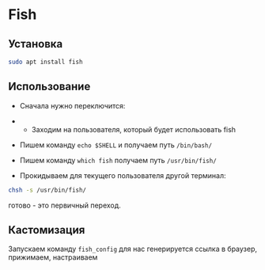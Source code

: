 # Fish

## Установка

```bash
sudo apt install fish
```

## Использование

- Сначала нужно переключится:
- - Заходим на пользователя, который будет использовать fish

- Пишем команду `echo $SHELL` и получаем путь `/bin/bash/`

- Пишем команду `which fish` получаем путь `/usr/bin/fish/`

- Прокидываем для текущего пользователя другой терминал:

```bash
chsh -s /usr/bin/fish/
```

готово - это первичный переход.

## Кастомизация

Запускаем команду `fish_config` для нас генерируется ссылка в браузер, прижимаем, настраиваем
